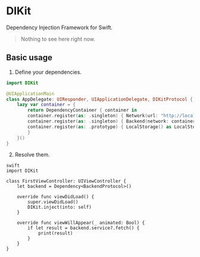 # DIKit

Dependency Injection Framework for Swift.

> Nothing to see here right now.

## Basic usage

1. Define your dependencies.

```swift
import DIKit

@UIApplicationMain
class AppDelegate: UIResponder, UIApplicationDelegate, DIKitProtocol {
    lazy var container = {
        return DependencyContainer { container in
        container.register(as: .singleton) { Network(url: "http://localhost") as NetworkProtocol }
        container.register(as: .singleton) { Backend(network: container.resolve()) as BackendProtocol }
        container.register(as: .prototype) { LocalStorage() as LocalStorageProtocol }
        }
    }()
}

```

2. Resolve them.

```
swift
import DIKit

class FirstViewController: UIViewController {
    let backend = Dependency<BackendProtocol>()

    override func viewDidLoad() {
        super.viewDidLoad()
        DIKit.inject(into: self)
    }

    override func viewWillAppear(_ animated: Bool) {
        if let result = backend.service?.fetch() {
            print(result)
        }
    }
}
```
